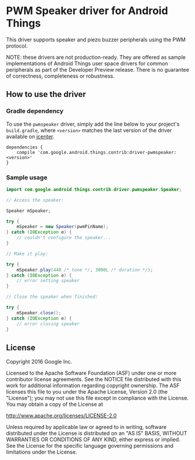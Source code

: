 PWM Speaker driver for Android Things
=====================================

This driver supports speaker and piezo buzzer peripherals using the PWM protocol.

NOTE: these drivers are not production-ready. They are offered as sample
implementations of Android Things user space drivers for common peripherals
as part of the Developer Preview release. There is no guarantee
of correctness, completeness or robustness.

How to use the driver
---------------------

### Gradle dependency

To use the `pwmspeaker` driver, simply add the line below to your project's `build.gradle`,
where `<version>` matches the last version of the driver available on [jcenter][jcenter].

```
dependencies {
    compile 'com.google.android.things.contrib:driver-pwmspeaker:<version>'
}
```

### Sample usage

```java
import com.google.android.things.contrib.driver.pwmspeaker.Speaker;

// Access the speaker:

Speaker mSpeaker;

try {
    mSpeaker = new Speaker(pwmPinName);
} catch (IOException e) {
    // couldn't configure the speaker...
}

// Make it play:

try {
    mSpeaker.play(440 /* tone */, 3000L /* duration */);
} catch (IOException e) {
    // error setting speaker
}

// Close the speaker when finished:

try {
    mSpeaker.close();
} catch (IOException e) {
    // error closing speaker
}
```

License
-------

Copyright 2016 Google Inc.

Licensed to the Apache Software Foundation (ASF) under one or more contributor
license agreements.  See the NOTICE file distributed with this work for
additional information regarding copyright ownership.  The ASF licenses this
file to you under the Apache License, Version 2.0 (the "License"); you may not
use this file except in compliance with the License.  You may obtain a copy of
the License at

  http://www.apache.org/licenses/LICENSE-2.0

Unless required by applicable law or agreed to in writing, software
distributed under the License is distributed on an "AS IS" BASIS, WITHOUT
WARRANTIES OR CONDITIONS OF ANY KIND, either express or implied.  See the
License for the specific language governing permissions and limitations under
the License.

[jcenter]: https://bintray.com/google/androidthings/contrib-driver-pwmspeaker/_latestVersion
